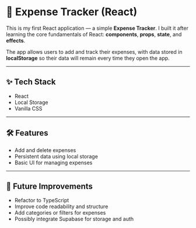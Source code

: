 # 📘 Expense Tracker (React)

This is my first React application — a simple **Expense Tracker**. I built it after learning the core fundamentals of React: **components**, **props**, **state**, and **effects**.

The app allows users to add and track their expenses, with data stored in **localStorage** so their data will remain every time they open the app.

---

## ✨ Tech Stack

- React
- Local Storage
- Vanilla CSS

---

## 🛠️ Features

- Add and delete expenses
- Persistent data using local storage
- Basic UI for managing expenses

---

## 🚧 Future Improvements

- Refactor to TypeScript
- Improve code readability and structure
- Add categories or filters for expenses
- Possibly integrate Supabase for storage and auth
